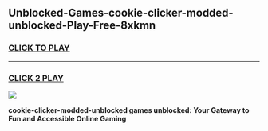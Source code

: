 
## Unblocked-Games-cookie-clicker-modded-unblocked-Play-Free-8xkmn
<h3>
<a href="https://premium76.site?title=cookie-clicker-modded-unblocked&ref=18A1">CLICK TO PLAY</a></h3>
<hr>

<h3>
<a href="https://premium76.site?title=cookie-clicker-modded-unblocked&ref=18A1">CLICK 2 PLAY</a>
  
</h3>

<a href="https://premium76.site?title=cookie-clicker-modded-unblocked&ref=18A1"><img src="https://clearcache.store/games.png"></a>


**cookie-clicker-modded-unblocked games unblocked: Your Gateway to Fun and Accessible Online Gaming**
